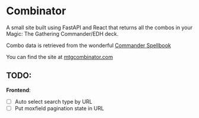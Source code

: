 # Combinator

A small site built using FastAPI and React that returns all the combos in your Magic: The Gathering Commander/EDH deck.

Combo data is retrieved from the wonderful [Commander Spellbook](https://commanderspellbook.com/)

You can find the site at [mtgcombinator.com](https://mtgcombinator.com/)

## TODO:

**Frontend**:   
- [ ] Auto select search type by URL
- [ ] Put moxfield pagination state in URL
